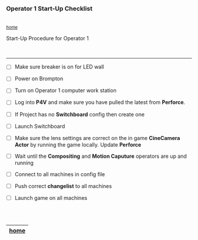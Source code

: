 <img src="https://via.placeholder.com/1000x4/45D7CA/45D7CA" alt="drawing" height="4px"/>

### Operator 1 Start-Up Checklist

<img src="https://via.placeholder.com/1000x4/45D7CA/45D7CA" alt="drawing" height="4px"/>

<sub>[home](../README.md#user-content-gms2-background-tiles--sprites---table-of-contents)</sub>

Start-Up Procedure for Operator 1

<br>

---

- [ ] Make sure breaker is on for LED wall

- [ ] Power on Brompton

- [ ] Turn on Operator 1 computer work station

- [ ] Log into **P4V** and make sure you have pulled the latest from **Perforce**.

- [ ] If Project has no **Switchboard** config then create one

- [ ] Launch Switchboard

- [ ] Make sure the lens settings are correct on the in game **CineCamera Actor** by running the game locally.  Update **Perforce** 

- [ ] Wait until the **Compositing** and **Motion Caputure** operators are up and running

- [ ] Connect to all machines in config file

- [ ] Push correct **changelist** to all machines

- [ ] Launch game on all machines

<br><br>

| [home](../README.md#user-content-gms2-background-tiles--sprites---table-of-contents) | 
|---|

